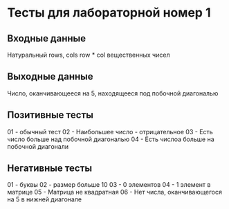 # Тесты для лабораторной номер 1

## Входные данные
Натуральный rows, cols
row * col вещественных чисел

## Выходные данные
Число, оканчивающееся на 5, находящееся под побочной диагональю

## Позитивные тесты
01 - обычный тест
02 - Наибольшее число - отрицательное
03 - Есть число больше над побочной диагональю
04 - Есть числоа больше на побочной диагонали



## Негативные тесты
01 - буквы
02 - размер больше 10
03 - 0 элементов
04 - 1 элемент в матрице
05 - Матрица не квадратная
06 - Нет числа, оканчивающегося на 5 в нижней диагонале

